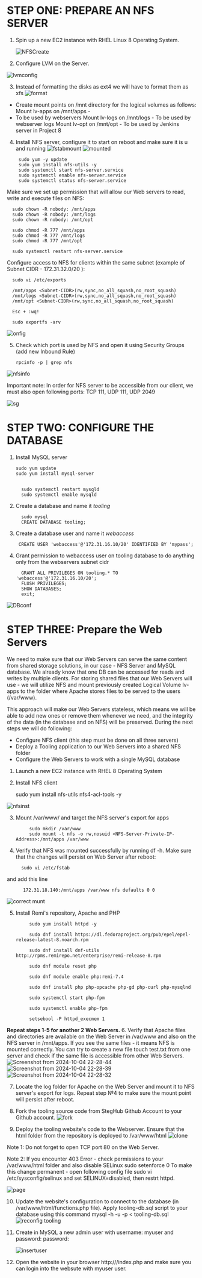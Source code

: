 # STEP ONE: PREPARE AN NFS SERVER
1. Spin up a new EC2 instance with RHEL Linux 8 Operating System.

   ![NFSCreate](https://github.com/user-attachments/assets/04ff6008-5fd5-43b6-909f-f80a3128e513)

2. Configure LVM on the Server.

  ![lvmconfig](https://github.com/user-attachments/assets/3c441ce8-5c74-4660-a042-6f2a6906a91a)

3. Instead of formatting the disks as ext4 we will have to format them as xfs
  ![format](https://github.com/user-attachments/assets/eaf9c6a8-686d-4514-bf69-212c16a10035)

- Create mount points on /mnt directory for the logical volumes as follows: Mount lv-apps on /mnt/apps -
- To be used by webservers Mount lv-logs on /mnt/logs - To be used by webserver logs Mount lv-opt on /mnt/opt - To be used by Jenkins server in
   Project 8

4. Install NFS server, configure it to start on reboot and make sure it is u and running
![fstabmount](https://github.com/user-attachments/assets/a11fe5ae-9c45-4b52-a071-e6d9431d6151)
![mounted](https://github.com/user-attachments/assets/95d57461-0467-45c2-99ea-a93595dd2f87)

        sudo yum -y update
        sudo yum install nfs-utils -y
        sudo systemctl start nfs-server.service
        sudo systemctl enable nfs-server.service
        sudo systemctl status nfs-server.service

Make sure we set up permission that will allow our Web servers to read, write and execute files on NFS:

      sudo chown -R nobody: /mnt/apps
      sudo chown -R nobody: /mnt/logs
      sudo chown -R nobody: /mnt/opt
      
      sudo chmod -R 777 /mnt/apps
      sudo chmod -R 777 /mnt/logs
      sudo chmod -R 777 /mnt/opt
      
      sudo systemctl restart nfs-server.service

Configure access to NFS for clients within the same subnet (example of Subnet CIDR - 172.31.32.0/20 ):

      sudo vi /etc/exports
      
      /mnt/apps <Subnet-CIDR>(rw,sync,no_all_squash,no_root_squash)
      /mnt/logs <Subnet-CIDR>(rw,sync,no_all_squash,no_root_squash)
      /mnt/opt <Subnet-CIDR>(rw,sync,no_all_squash,no_root_squash)
      
      Esc + :wq!
      
      sudo exportfs -arv

 ![onfig](https://github.com/user-attachments/assets/f609491b-bd43-415b-8a62-66cee8c47f10)

 5. Check which port is used by NFS and open it using Security Groups (add new Inbound Rule)

        rpcinfo -p | grep nfs
    
![nfsinfo](https://github.com/user-attachments/assets/241bcdd3-855e-4d79-86a9-237cdd1957f0)



Important note: In order for NFS server to be accessible from our client, we must also open following ports: TCP 111, UDP 111, UDP 2049

![sg](https://github.com/user-attachments/assets/0a8e138a-5fe4-4057-aea1-6799439f3c58)

# STEP TWO: CONFIGURE THE DATABASE
1. Install MySQL server

       sudo yum update
       sudo yum install mysql-server


         sudo systemctl restart mysqld
         sudo systemctl enable mysqld

2. Create a database and name it _tooling_
  
         sudo mysql
         CREATE DATABASE tooling;
   
4. Create a database user and name it _webaccess_
   
        CREATE USER 'webaccess'@'172.31.16.10/20' IDENTIFIED BY 'mypass';


5. Grant permission to webaccess user on tooling database to do anything only from the webservers subnet cidr
   
         GRANT ALL PRIVILEGES ON tooling.* TO 'webaccess'@'172.31.16.10/20';
         FLUSH PRIVILEGES;
         SHOW DATABASES;
         exit;

![DBconf](https://github.com/user-attachments/assets/b2538714-ea74-45b0-95f0-59df5903d7a4)


# STEP THREE: Prepare the Web Servers
We need to make sure that our Web Servers can serve the same content from shared storage solutions, in our case - NFS Server and MySQL database. We already know that one DB can be accessed for reads and writes by multiple clients. For storing shared files that our Web Servers will use - we will utilize NFS and mount previously created Logical Volume lv-apps to the folder where Apache stores files to be served to the users (/var/www).

This approach will make our Web Servers stateless, which means we will be able to add new ones or remove them whenever we need, and the integrity of the data (in the database and on NFS) will be preserved.
During the next steps we will do following:

- Configure NFS client (this step must be done on all three servers)
- Deploy a Tooling application to our Web Servers into a shared NFS folder
- Configure the Web Servers to work with a single MySQL database
  
1. Launch a new EC2 instance with RHEL 8 Operating System
  
2. Install NFS client

      sudo yum install nfs-utils nfs4-acl-tools -y

![nfsinst](https://github.com/user-attachments/assets/d1c230f1-820a-49e1-9a7a-3211f65e70b3)



3. Mount /var/www/ and target the NFS server's export for apps

            sudo mkdir /var/www
            sudo mount -t nfs -o rw,nosuid <NFS-Server-Private-IP-Address>:/mnt/apps /var/www

4. Verify that NFS was mounted successfully by running df -h. Make sure that the changes will persist on Web Server after reboot:
   
         sudo vi /etc/fstab

 and add this line  

          172.31.18.140:/mnt/apps /var/www nfs defaults 0 0
![correct munt](https://github.com/user-attachments/assets/3aebef2c-2849-4193-bdd0-bc7bcc3160ce)


5. Install Remi's repository, Apache and PHP

            sudo yum install httpd -y
            
            sudo dnf install https://dl.fedoraproject.org/pub/epel/epel-release-latest-8.noarch.rpm
            
            sudo dnf install dnf-utils http://rpms.remirepo.net/enterprise/remi-release-8.rpm
            
            sudo dnf module reset php
            
            sudo dnf module enable php:remi-7.4
            
            sudo dnf install php php-opcache php-gd php-curl php-mysqlnd
            
            sudo systemctl start php-fpm
            
            sudo systemctl enable php-fpm
            
            setsebool -P httpd_execmem 1

**Repeat steps 1-5 for another 2 Web Servers.**
6. Verify that Apache files and directories are available on the Web Server in /var/www and also on the NFS server in /mnt/apps. If you see the same files - it means NFS is mounted correctly. You can try to create a new file touch test.txt from one server and check if the same file is accessible from other Web Servers.
![Screenshot from 2024-10-04 22-28-44](https://github.com/user-attachments/assets/b4eaec10-9f41-48ee-98f1-4183ae9d3f4b)
![Screenshot from 2024-10-04 22-28-39](https://github.com/user-attachments/assets/1219c4ec-8472-4a7a-82e6-148fb48d139c)
![Screenshot from 2024-10-04 22-28-32](https://github.com/user-attachments/assets/51ab7acd-a20d-45e1-b43b-3fb8a85b1deb)


7. Locate the log folder for Apache on the Web Server and mount it to NFS server's export for logs. Repeat step №4 to make sure the mount point will persist after reboot.

8. Fork the tooling source code from StegHub Github Account to your Github account. 
![fork](https://github.com/user-attachments/assets/1f518323-0935-4035-826f-36e8e642f081)

9. Deploy the tooling website's code to the Webserver. Ensure that the html folder from the repository is deployed to /var/www/html
![clone](https://github.com/user-attachments/assets/d8c02c38-5d99-4c99-a831-aa716b0921c7)


Note 1: Do not forget to open TCP port 80 on the Web Server.

Note 2: If you encounter 403 Error - check permissions to your /var/www/html folder and also disable SELinux sudo setenforce 0 To make this change permanent - open following config file sudo vi /etc/sysconfig/selinux and set SELINUX=disabled, then restrt httpd.

![page](https://github.com/user-attachments/assets/d428dd4d-1e51-46ec-8785-a9c40583c3f3)

10. Update the website's configuration to connect to the database (in /var/www/html/functions.php file). Apply tooling-db.sql script to your database using this command mysql -h <databse-private-ip> -u <db-username> -p <db-pasword> < tooling-db.sql
![reconfig tooling](https://github.com/user-attachments/assets/f4ad5949-c80f-483c-8221-b33bc9b30da1)

11. Create in MySQL a new admin user with username: myuser and password: password:

    ![insertuser](https://github.com/user-attachments/assets/38b8bbc1-b7c6-4712-bae4-c047d9811d3e)

12. Open the website in your browser http://<Web-Server-Public-IP-Address-or-Public-DNS-Name>/index.php and make sure you can login into the websute with myuser user.    






























          
          

   
